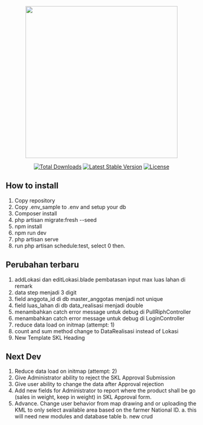 <p align="center"><a href="https://laravel.com" target="_blank"><img src="https://raw.githubusercontent.com/laravel/art/master/logo-lockup/5%20SVG/2%20CMYK/1%20Full%20Color/laravel-logolockup-cmyk-red.svg" width="400"></a></p>

<p align="center">
<a href="https://packagist.org/packages/laravel/framework"><img src="https://img.shields.io/packagist/dt/laravel/framework" alt="Total Downloads"></a>
<a href="https://packagist.org/packages/laravel/framework"><img src="https://img.shields.io/packagist/v/laravel/framework" alt="Latest Stable Version"></a>
<a href="https://packagist.org/packages/laravel/framework"><img src="https://img.shields.io/packagist/l/laravel/framework" alt="License"></a>
</p>

## How to install

1. Copy repository
2. Copy .env_sample to .env and setup your db
3. Composer install
4. php artisan migrate:fresh --seed
5. npm install
6. npm run dev
7. php artisan serve
8. run php artisan schedule:test, select 0 then.

## Perubahan terbaru

1. addLokasi dan editLokasi.blade pembatasan input max luas lahan di remark
2. data step menjadi 3 digit
3. field anggota_id di db master_anggotas menjadi not unique
4. field luas_lahan di db data_realisasi menjadi double
5. menambahkan catch error message untuk debug di PullRiphController
6. menambahkan catch error message untuk debug di LoginController
7. reduce data load on initmap (attempt: 1)
8. count and sum method change to DataRealisasi instead of Lokasi
9. New Template SKL Heading


## Next Dev
1. Reduce data load on initmap (attempt: 2)
2. Give Administrator ability to reject the SKL Approval Submission
3. Give user ability to change the data after Approval rejection
4. Add new fields for Administrator to report where the product shall be go (sales in weight, keep in weight) in SKL Approval form.
5. Advance. Change user behavior from map drawing and or uploading the KML to only select available area based on the farmer National ID.
a. this will need new modules and database table
b. new crud
